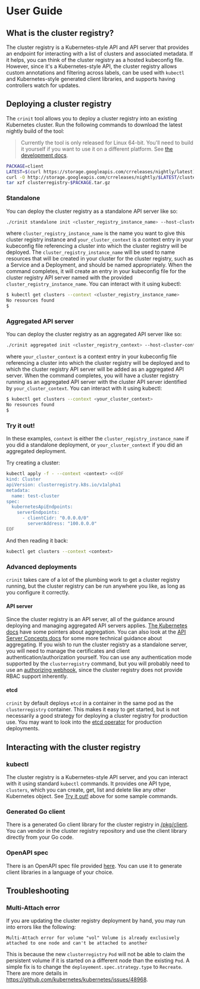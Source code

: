 # User Guide

## What is the cluster registry?

The cluster registry is a Kubernetes-style API and API server that provides an
endpoint for interacting with a list of clusters and associated metadata. If it
helps, you can think of the cluster registry as a hosted kubeconfig file.
However, since it's a Kubernetes-style API, the cluster registry allows custom
annotations and filtering across labels, can be used with `kubectl` and
Kubernetes-style generated client libraries, and supports having controllers
watch for updates.

## Deploying a cluster registry

The `crinit` tool allows you to deploy a cluster registry into an existing
Kubernetes cluster. Run the following commands to download the latest nightly
build of the tool:

> Currently the tool is only released for Linux 64-bit. You'll need to build it
> yourself if you want to use it on a different platform. See
> [the development docs](development.md#Building-crinit).

```sh
PACKAGE=client
LATEST=$(curl https://storage.googleapis.com/crreleases/nightly/latest)
curl -O http://storage.googleapis.com/crreleases/nightly/$LATEST/clusterregistry-$PACKAGE.tar.gz
tar xzf clusterregistry-$PACKAGE.tar.gz
```

### Standalone

You can deploy the cluster registry as a standalone API server like so:

```sh
./crinit standalone init <cluster_registry_instance_name> --host-cluster-context=<your_cluster_context>
```

where `cluster_registry_instance_name` is the name you want to give this cluster
registry instance and `your_cluster_context` is a context entry in your
kubeconfig file referencing a cluster into which the cluster registry will be
deployed. The `cluster_registry_instance_name` will be used to name resources
that will be created in your cluster for the cluster registry, such as a Service
and a Deployment, and should be named appropriately. When the command completes,
it will create an entry in your kubeconfig file for the cluster registry API
server named with the provided `cluster_registry_instance_name`.
You can interact with it using kubectl:

```sh
$ kubectl get clusters --context <cluster_registry_instance_name>
No resources found
$
```

### Aggregated API server

You can deploy the cluster registry as an aggregated API server like so:

```sh
./crinit aggregated init <cluster_registry_context> --host-cluster-context=<your_cluster_context>
```

where `your_cluster_context` is a context entry in your kubeconfig file
referencing a cluster into which the cluster registry will be deployed and to
which the cluster registry API server will be added as an aggregated API server.
When the command completes, you will have a cluster registry running as an
aggregated API server with the cluster API server identified by
`your_cluster_context`. You can interact with it using kubectl:

```sh
$ kubectl get clusters --context <your_cluster_context>
No resources found
$
```

### Try it out!

In these examples, `context` is either the `cluster_registry_instance_name` if
you did a standalone deployment, or `your_cluster_context` if you did an
aggregated deployment.

Try creating a cluster:

```sh
kubectl apply -f - --context <context> <<EOF
kind: Cluster
apiVersion: clusterregistry.k8s.io/v1alpha1
metadata:
  name: test-cluster
spec:
  kubernetesApiEndpoints:
    serverEndpoints:
      - clientCidr: "0.0.0.0/0"
        serverAddress: "100.0.0.0"
EOF
```

And then reading it back:

```sh
kubectl get clusters --context <context>
```

### Advanced deployments

`crinit` takes care of a lot of the plumbing work to get a cluster registry
running, but the cluster registry can be run anywhere you like, as long as you
configure it correctly.

#### API server
Since the cluster registry is an API server, all of the guidance around
deploying and managing aggregated API servers applies.
[The Kubernetes docs](https://kubernetes.io/docs/concepts/api-extension/apiserver-aggregation/)
have some pointers about aggregation. You can also look at the
[API Server Concepts docs](https://github.com/kubernetes-incubator/apiserver-builder/tree/master/docs/concepts)
for some more technical guidance about aggregating. If you wish to run the
cluster registry as a standalone server, you will need to manage the
certificates and client authentication/authorization yourself. You can use any
authentication mode supported by the `clusterregistry` command, but you will
probably need to use an
[authorizing webhook](https://kubernetes.io/docs/admin/authorization/webhook/),
since the cluster registry does not provide RBAC support inherently.

#### etcd

`crinit` by default deploys `etcd` in a container in the same pod as the
`clusterregistry` container. This makes it easy to get started, but is not
necessarily a good strategy for deploying a cluster registry for production use.
You may want to look into the
[etcd operator](https://github.com/coreos/etcd-operator) for production
deployments.

## Interacting with the cluster registry

### kubectl

The cluster registry is a Kubernetes-style API server, and you can interact with
it using standard `kubectl` commands. It provides one API type, `clusters`,
which you can create, get, list and delete like any other Kubernetes object. See
[Try it out!](#try-it-out) above for some sample commands.

### Generated Go client

There is a generated Go client library for the cluster registry in
[/pkg/client](/pkg/client). You can vendor in the cluster registry repository
and use the client library directly from your Go code.

### OpenAPI spec

There is an OpenAPI spec file provided [here](/api/swagger.json). You can use
it to generate client libraries in a language of your choice.

## Troubleshooting

### Multi-Attach error

If you are updating the cluster registry deployment by hand, you may run into
errors like the following:

```
Multi-Attach error for volume "vol" Volume is already exclusively attached to one node and can't be attached to another
```

This is because the new `clusterregistry` `Pod` will not be able to claim the
persistent volume if it is started on a different node than the existing `Pod`.
A simple fix is to change the `deployement.spec.strategy.type` to `Recreate`.
There are more details in https://github.com/kubernetes/kubernetes/issues/48968.
